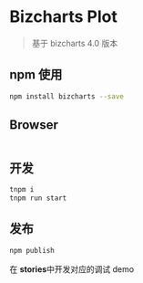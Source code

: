 # Bizcharts Plot

> 基于 bizcharts 4.0 版本

## npm 使用

```bash
npm install bizcharts --save
```

## Browser

```html

```


## 开发

```bash
tnpm i
tnpm run start
```

## 发布

```bash
npm publish
```

在 **stories**中开发对应的调试 demo

